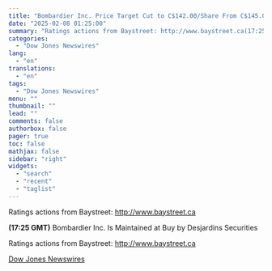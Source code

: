 ```yaml
---
title: "Bombardier Inc. Price Target Cut to C$142.00/Share From C$145.00 by Desjardins Securities"
date: "2025-02-08 01:25:00"
summary: "Ratings actions from Baystreet: http://www.baystreet.ca(17:25 GMT) Bombardier Inc. Is Maintained at Buy by Desjardins SecuritiesRatings actions from Baystreet: http://www.baystreet.ca"
categories:
  - "Dow Jones Newswires"
lang:
  - "en"
translations:
  - "en"
tags:
  - "Dow Jones Newswires"
menu: ""
thumbnail: ""
lead: ""
comments: false
authorbox: false
pager: true
toc: false
mathjax: false
sidebar: "right"
widgets:
  - "search"
  - "recent"
  - "taglist"
---
```


Ratings actions from Baystreet: http://www.baystreet.ca

**(17:25 GMT)** Bombardier Inc. Is Maintained at Buy by Desjardins Securities

Ratings actions from Baystreet: http://www.baystreet.ca

[Dow Jones Newswires](https://www.tradingview.com/news/DJN_DN20250207008563:0/)

